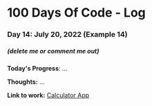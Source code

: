 # 100 Days Of Code - Log

### Day 14: July 20, 2022 (Example 14)
##### (delete me or comment me out)

**Today's Progress**: ...

**Thoughts:** ...

**Link to work:** [Calculator App](https://github.com/username/reponame)
